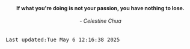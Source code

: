 
<div align="center"><b><span>If what you're doing is not your passion, you have nothing to lose.</span></b><br><br><i> - Celestine Chua</i></div>
<br><br><kbd>Last updated:Tue May  6 12:16:38 2025</kbd>